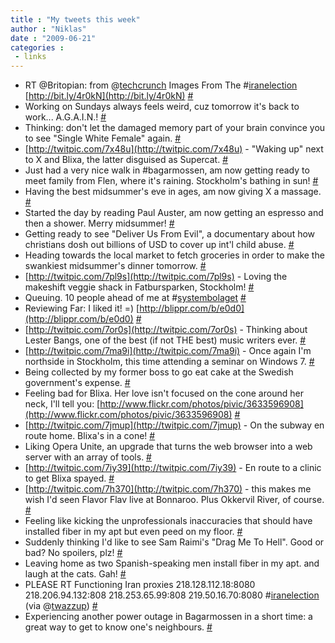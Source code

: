 ```yaml
---
title : "My tweets this week"
author : "Niklas"
date : "2009-06-21"
categories : 
 - links
---
```


- RT @Britopian: from @[techcrunch](http://twitter.com/techcrunch) Images From The #[iranelection](http://search.twitter.com/search?q=%23iranelection) [http://bit.ly/4r0kN](http://bit.ly/4r0kN) [#](http://twitter.com/pivic/statuses/2264350079)
- Working on Sundays always feels weird, cuz tomorrow it's back to work... A.G.A.I.N.! [#](http://twitter.com/pivic/statuses/2264297543)
- Thinking: don't let the damaged memory part of your brain convince you to see "Single White Female" again. [#](http://twitter.com/pivic/statuses/2257184819)
- [http://twitpic.com/7x48u](http://twitpic.com/7x48u) - "Waking up" next to X and Blixa, the latter disguised as Supercat. [#](http://twitter.com/pivic/statuses/2255391386)
- Just had a very nice walk in #bagarmossen, am now getting ready to meet family from Flen, where it's raining. Stockholm's bathing in sun! [#](http://twitter.com/pivic/statuses/2251699601)
- Having the best midsummer's eve in ages, am now giving X a massage. [#](http://twitter.com/pivic/statuses/2244569592)
- Started the day by reading Paul Auster, am now getting an espresso and then a shower. Merry midsummer! [#](http://twitter.com/pivic/statuses/2236234605)
- Getting ready to see "Deliver Us From Evil", a documentary about how christians dosh out billions of USD to cover up int'l child abuse. [#](http://twitter.com/pivic/statuses/2227648864)
- Heading towards the local market to fetch groceries in order to make the swankiest midsummer's dinner tomorrow. [#](http://twitter.com/pivic/statuses/2224543275)
- [http://twitpic.com/7pl9s](http://twitpic.com/7pl9s) - Loving the makeshift veggie shack in Fatbursparken, Stockholm! [#](http://twitter.com/pivic/statuses/2222860264)
- Queuing. 10 people ahead of me at #[systembolaget](http://search.twitter.com/search?q=%23systembolaget) [#](http://twitter.com/pivic/statuses/2222684119)
- Reviewing Far: I liked it! =) [http://blippr.com/b/e0d0](http://blippr.com/b/e0d0) [#](http://twitter.com/pivic/statuses/2219793534)
- [http://twitpic.com/7or0s](http://twitpic.com/7or0s) - Thinking about Lester Bangs, one of the best (if not THE best) music writers ever. [#](http://twitter.com/pivic/statuses/2217895522)
- [http://twitpic.com/7ma9i](http://twitpic.com/7ma9i) - Once again I'm northside in Stockholm, this time attending a seminar on Windows 7. [#](http://twitter.com/pivic/statuses/2206486868)
- Being collected by my former boss to go eat cake at the Swedish government's expense. [#](http://twitter.com/pivic/statuses/2205517026)
- Feeling bad for Blixa. Her love isn't focused on the cone around her neck, I'll tell you: [http://www.flickr.com/photos/pivic/3633596908](http://www.flickr.com/photos/pivic/3633596908) [#](http://twitter.com/pivic/statuses/2196862872)
- [http://twitpic.com/7jmup](http://twitpic.com/7jmup) - On the subway en route home. Blixa's in a cone! [#](http://twitter.com/pivic/statuses/2193214943)
- Liking Opera Unite, an upgrade that turns the web browser into a web server with an array of tools. [#](http://twitter.com/pivic/statuses/2190423527)
- [http://twitpic.com/7iy39](http://twitpic.com/7iy39) - En route to a clinic to get Blixa spayed. [#](http://twitter.com/pivic/statuses/2188739228)
- [http://twitpic.com/7h370](http://twitpic.com/7h370) - this makes me wish I'd seen Flavor Flav live at Bonnaroo. Plus Okkervil River, of course. [#](http://twitter.com/pivic/statuses/2180140872)
- Feeling like kicking the unprofessionals inaccuracies that should have installed fiber in my apt but even peed on my floor. [#](http://twitter.com/pivic/statuses/2178543997)
- Suddenly thinking I'd like to see Sam Raimi's "Drag Me To Hell". Good or bad? No spoilers, plz! [#](http://twitter.com/pivic/statuses/2176269601)
- Leaving home as two Spanish-speaking men install fiber in my apt. and laugh at the cats. Gah! [#](http://twitter.com/pivic/statuses/2175137127)
- PLEASE RT Functioning Iran proxies 218.128.112.18:8080 218.206.94.132:808 218.253.65.99:808 219.50.16.70:8080 #[iranelection](http://search.twitter.com/search?q=%23iranelection) (via @[twazzup](http://twitter.com/twazzup)) [#](http://twitter.com/pivic/statuses/2174388388)
- Experiencing another power outage in Bagarmossen in a short time: a great way to get to know one's neighbours. [#](http://twitter.com/pivic/statuses/2165033131)
